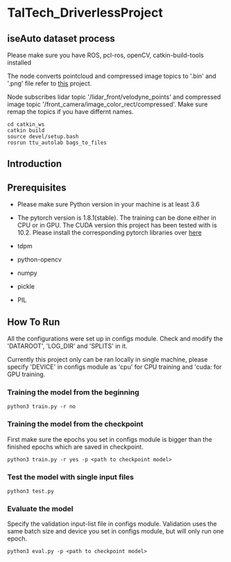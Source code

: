 # TalTech_DriverlessProject

## iseAuto dataset process
Please make sure you have ROS, pcl-ros, openCV, catkin-build-tools installed

The node converts pointcloud and compressed image topics to '.bin' and '.png' file refer to 
[this](https://github.com/leofansq/Tools_RosBag2KITTI) project.

Node subscribes lidar topic '/lidar_front/velodyne_points' and compressed image
topic '/front_camera/image_color_rect/compressed'. Make sure remap the topics if you have 
differnt names.

```
cd catkin_ws
catkin build
source devel/setup.bash
rosrun ttu_autolab bags_to_files
```


## Introduction

## Prerequisites
* Please make sure Python version in your machine is at least 3.6

* The pytorch version is 1.8.1(stable). The training can be done either in CPU 
or in GPU. The CUDA version this project has been tested with is 10.2. Please
install the corresponding pytorch libraries over [here](https://pytorch.org/get-started/locally/)

* tdpm
    
* python-opencv
    
* numpy
    
* pickle
    
* PIL

## How To Run
All the configurations were set up in configs module. Check and modify the 
'DATAROOT', 'LOG_DIR' and 'SPLITS' in it. 

Currently this project only can be ran locally in single machine, please specify
'DEVICE' in configs module as 'cpu' for CPU training and 'cuda:<id of GPU> for GPU
training. 


### Training the model from the beginning
```
python3 train.py -r no
```
### Training the model from the checkpoint
First make sure the epochs you set in configs module is bigger than the finished 
epochs which are saved in checkpoint.

```
python3 train.py -r yes -p <path to checkpoint model>
```

### Test the model with single input files
```
python3 test.py
```

### Evaluate the model
Specify the validation input-list file in configs module. Validation uses the 
same batch size and device you set in configs module, but will only run one epoch.

```
python3 eval.py -p <path to checkpoint model>
```